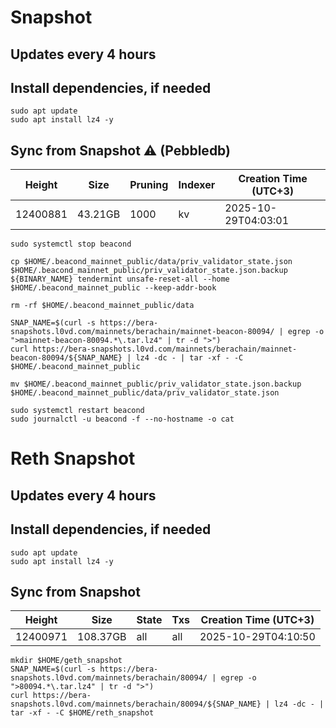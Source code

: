 # Snapshot

## Updates every 4 hours

## Install dependencies, if needed
```
sudo apt update
sudo apt install lz4 -y
```

## Sync from Snapshot ⚠️ (Pebbledb)
| Height  | Size | Pruning | Indexer | Creation Time (UTC+3) |
| --------- | --------- | --------- | --------- | --------- |
| 12400881  | 43.21GB  | 1000 | kv | 2025-10-29T04:03:01 |

```
sudo systemctl stop beacond

cp $HOME/.beacond_mainnet_public/data/priv_validator_state.json $HOME/.beacond_mainnet_public/priv_validator_state.json.backup
${BINARY_NAME} tendermint unsafe-reset-all --home $HOME/.beacond_mainnet_public --keep-addr-book

rm -rf $HOME/.beacond_mainnet_public/data 

SNAP_NAME=$(curl -s https://bera-snapshots.l0vd.com/mainnets/berachain/mainnet-beacon-80094/ | egrep -o ">mainnet-beacon-80094.*\.tar.lz4" | tr -d ">")
curl https://bera-snapshots.l0vd.com/mainnets/berachain/mainnet-beacon-80094/${SNAP_NAME} | lz4 -dc - | tar -xf - -C $HOME/.beacond_mainnet_public

mv $HOME/.beacond_mainnet_public/priv_validator_state.json.backup $HOME/.beacond_mainnet_public/data/priv_validator_state.json

sudo systemctl restart beacond
sudo journalctl -u beacond -f --no-hostname -o cat
```

# Reth Snapshot

## Updates every 4 hours

## Install dependencies, if needed
```
sudo apt update
sudo apt install lz4 -y
```

## Sync from Snapshot  
| Height  | Size | State | Txs | Creation Time (UTC+3) |
| --------- | --------- | --------- | --------- | --------- |
| 12400971  | 108.37GB  | all | all | 2025-10-29T04:10:50 |

```
mkdir $HOME/geth_snapshot
SNAP_NAME=$(curl -s https://bera-snapshots.l0vd.com/mainnets/berachain/80094/ | egrep -o ">80094.*\.tar.lz4" | tr -d ">")
curl https://bera-snapshots.l0vd.com/mainnets/berachain/80094/${SNAP_NAME} | lz4 -dc - | tar -xf - -C $HOME/reth_snapshot
```